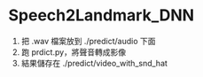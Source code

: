# Speech2Landmark_DNN

1. 把 .wav 檔案放到 ./predict/audio 下面
2. 跑 prdict.py，將聲音轉成影像
3. 結果儲存在 ./predict/video_with_snd_hat
